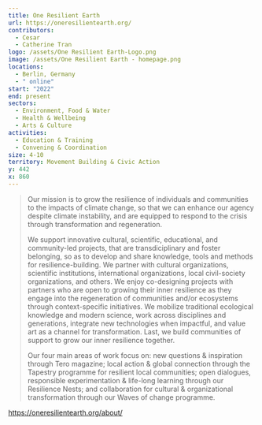 ```yaml
---
title: One Resilient Earth
url: https://oneresilientearth.org/
contributors:
  - Cesar
  - Catherine Tran
logo: /assets/One Resilient Earth-Logo.png
image: /assets/One Resilient Earth - homepage.png
locations:
  - Berlin, Germany
  - " online"
start: "2022"
end: present
sectors:
  - Environment, Food & Water
  - Health & Wellbeing
  - Arts & Culture
activities:
  - Education & Training
  - Convening & Coordination
size: 4-10
territory: Movement Building & Civic Action
y: 442
x: 860
---
```

> Our mission is to grow the resilience of individuals and communities to the impacts of climate change, so that we can enhance our agency despite climate instability, and are equipped to respond to the crisis through transformation and regeneration.
> 
> We support innovative cultural, scientific, educational, and community-led projects, that are transdiciplinary and foster belonging, so as to develop and share knowledge, tools and methods for resilience-building. We partner with cultural organizations, scientific institutions, international organizations, local civil-society organizations, and others. We enjoy co-designing projects with partners who are open to growing their inner resilience as they engage into the regeneration of communities and/or ecosystems through context-specific initiatives. We mobilize traditional ecological knowledge and modern science, work across disciplines and generations, integrate new technologies when impactful, and value art as a channel for transformation. Last, we build communities of support to grow our inner resilience together.
> 
> Our four main areas of work focus on: new questions & inspiration through Tero magazine; local action & global connection through the Tapestry programme for resilient local communities; open dialogues, responsible experimentation & life-long learning through our Resilience Nests; and collaboration for cultural & organizational transformation through our Waves of change programme.

 https://oneresilientearth.org/about/ 
